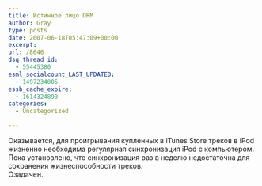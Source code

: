 ```yaml
---
title: Истинное лицо DRM
author: Gray
type: posts
date: 2007-06-18T05:47:09+00:00
excerpt:
url: /8646
dsq_thread_id:
  - 55445380
esml_socialcount_LAST_UPDATED:
  - 1497234005
essb_cache_expire:
  - 1614324890
categories:
  - Uncategorized

---
```








Оказывается, для проигрывания купленных в iTunes Store треков в iPod жизненно необходима регулярная синхронизация iPod с компьютером. Пока установлено, что синхронизация раз в неделю недостаточна для сохранения жизнеспособности треков.  
Озадачен.